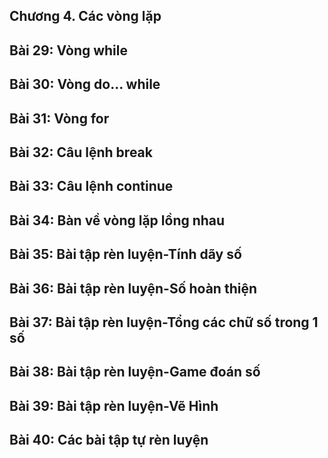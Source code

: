 ## Chương 4. Các vòng lặp

## Bài 29: Vòng while
 
## Bài 30: Vòng do... while
 
## Bài 31: Vòng for
 
## Bài 32: Câu lệnh break
 
## Bài 33: Câu lệnh continue
 
## Bài 34: Bàn về vòng lặp lồng nhau
 
## Bài 35: Bài tập rèn luyện-Tính dãy số
 
## Bài 36: Bài tập rèn luyện-Số hoàn thiện
 
## Bài 37: Bài tập rèn luyện-Tổng các chữ số trong 1 số
 
## Bài 38: Bài tập rèn luyện-Game đoán số
 
## Bài 39: Bài tập rèn luyện-Vẽ Hình
 
## Bài 40: Các bài tập tự rèn luyện
